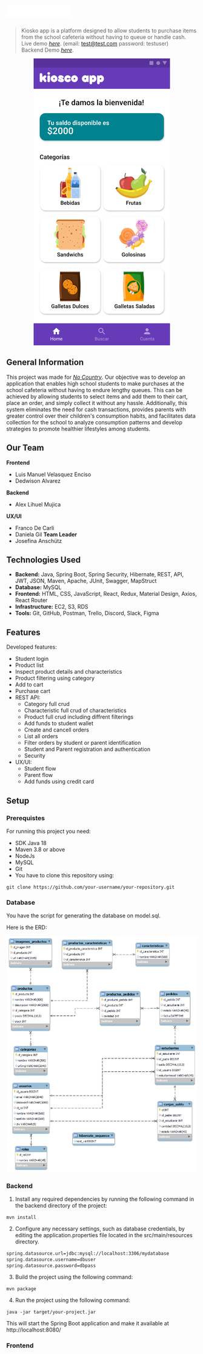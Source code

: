 # ![Logo](./img/Group.png)

> Kiosko app is a platform designed to allow students to purchase items from the school cafeteria without having to queue or handle cash.
> Live demo [_here_](https://www.example.com). (email: test@test.com password: testuser)  
> Backend Demo [_here_](https://www.example.com).

<p align="center">
  <img src="https://github.com/No-Country/C9-24T-JavaReact/blob/main/img/inicio.png" alt="screenshot of the app"/>
</p>

## General Information
This project was made for [_No Country_](https://www.nocountry.tech/perfilesit). Our objective was to develop an application that enables high school students to make purchases at the school cafeteria without having to endure lengthy queues. This can be achieved by allowing students to select items and add them to their cart, place an order, and simply collect it without any hassle. Additionally, this system eliminates the need for cash transactions, provides parents with greater control over their children's consumption habits, and facilitates data collection for the school to analyze consumption patterns and develop strategies to promote healthier lifestyles among students.

## Our Team
**Frontend**
- Luis Manuel Velasquez Enciso
- Dedwison Alvarez

**Backend**
- Alex Lihuel Mujica

**UX/UI**
- Franco De Carli
- Daniela Gil
**Team Leader**
- Josefina Anschütz

## Technologies Used
- **Backend:** Java, Spring Boot, Spring Security, Hibernate, REST, API, JWT, JSON, Maven, Apache, JUnit, Swagger, MapStruct
- **Database:** MySQL
- **Frontend:** HTML, CSS, JavaScript, React, Redux, Material Design, Axios, React Router
- **Infrastructure:** EC2, S3, RDS
- **Tools:** Git, GitHub, Postman, Trello, Discord, Slack, Figma

## Features
Developed features:

- Student login
- Product list
- Inspect product details and characteristics
- Product filtering using category
- Add to cart
- Purchase cart
- REST API:
  - Category full crud
  - Characteristic full crud of characteristics
  - Product full crud including diffrent filterings
  - Add funds to student wallet
  - Create and cancell orders
  - List all orders
  - Filter orders by student or parent identification 
  - Student and Parent registration and authentication
  - Security
- UX/UI:
  - Student flow
  - Parent flow
  - Add funds using credit card 
 
## Setup
### Prerequistes
For running this project you need:
- SDK Java 18
- Maven 3.8 or above
- NodeJs
- MySQL
- Git
- You have to clone this repository using: 
```console
git clone https://github.com/your-username/your-repository.git
```
### Database
You have the script for generating the database on model.sql. 

Here is the ERD: 
<p align="center">
  <img src="https://github.com/No-Country/C9-24T-JavaReact/blob/main/img/ERD.png" alt="ERD"/>
</p>

### Backend
1. Install any required dependencies by running the following command in the backend directory of the project:
```console
mvn install
```
2. Configure any necessary settings, such as database credentials, by editing the application.properties file located in the src/main/resources directory.
```console
spring.datasource.url=jdbc:mysql://localhost:3306/mydatabase
spring.datasource.username=dbuser
spring.datasource.password=dbpass
```
3. Build the project using the following command:
```console
mvn package
```
4. Run the project using the following command:
```console
java -jar target/your-project.jar
```

This will start the Spring Boot application and make it available at http://localhost:8080/

### Frontend
